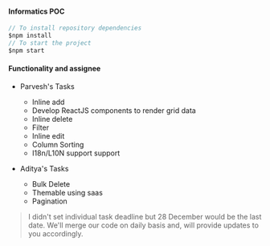 #### Informatics POC

```javascript
// To install repository dependencies
$npm install
// To start the project
$npm start

```

#### Functionality and assignee
 * Parvesh's Tasks
   * Inline add
   * Develop ReactJS components to render grid data
   * Inline delete
   * Filter
   * Inline edit
   * Column Sorting
   * I18n/L10N support support

* Aditya's Tasks
  * Bulk Delete
  * Themable using saas
  * Pagination

> I didn't set individual task deadline but 28 December would be the last date. We'll merge our code on daily basis and, will provide updates to you accordingly.
